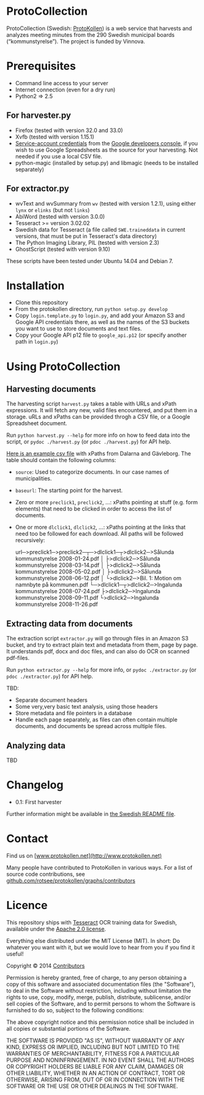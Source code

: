 ProtoCollection
===============

ProtoCollection (Swedish: [ProtoKollen](README.sv.md)) is a web service that harvests and analyzes meeting minutes from the 290 Swedish municipal boards (“kommunstyrelse”). The project is funded by Vinnova.


Prerequisites
=============

 * Command line access to your server
 * Internet connection (even for a dry run)
 * Python2 => 2.5

For harvester.py
----------------
 * Firefox (tested with version 32.0 and 33.0)
 * Xvfb (tested with version 1.15.1)
 * [Service-account credentials](https://developers.google.com/console/help/new/#serviceaccounts) from the [Google developers console](https://console.developers.google.com/), if you wish to use Google Spreadsheets as the source for your harvesting. Not needed if you use a local CSV file.
 * python-magic (installed by setup.py) and libmagic (needs to be installed separately)
 
For extractor.py
----------------
 * wvText and wvSummary from `wv` (tested with version 1.2.1),
   using either `lynx` or `elinks` (but not `links`)
 * AbiWord (tested with version 3.0.0)
 * Tesseract >= version 3.02.02
 * Swedish data for Tesseract (a file called `SWE.traineddata` in current versions, that must be put in Tesseract's data directory)
 * The Python Imaging Library, PIL (tested with version 2.3)
 * GhostScript (tested with version 9.10)

These scripts have been tested under Ubuntu 14.04 and Debian 7.


Installation
============

 * Clone this repository
 * From the protokollen directory, run `python setup.py develop`
 * Copy `login.template.py` to `login.py`, and add your Amazon S3 and Google API credentials there,
   as well as the names of the S3 buckets you want to use to store documents and text files.
 * Copy your Google API p12 file to `google_api.p12` (or specify another path in `login.py`)


Using ProtoCollection
=====================

Harvesting documents
---------------------
The harvesting script `harvest.py` takes a table with URLs and xPath expressions. It will fetch any new, valid files encountered, and put them in a storage. uRLs and xPaths can be provided throgh a CSV file, or a Google Spreadsheet document.

Run `python harvest.py --help` for more info on how to feed data into the script, or `pydoc ./harvest.py` (or `pdoc ./harvest.py`) for API help.

[Here is an example csv file](https://github.com/rotsee/protokollen/blob/master/data/xpath_sample_dalarna_and_gavleborg.csv) with xPaths from Dalarna and Gävleborg. The table should contain the following columns:

 * `source`: Used to categorize documents. In our case names of municipalities.
 * `baseurl`: The starting point for the harvest.
 * Zero or more `preclick1`, `preclick2`, ...: xPaths pointing at stuff (e.g. form elements) that need to be clicked in order to access the list of documents.
 * One or more `dlclick1`, `dlclick2`, ...: xPaths pointing at the links that need too be followed for each download. All paths will be followed recursively:

    url─>preclick1─>preclick2─┬─>dlclick1─┬>dlclick2─>Sålunda kommunstyrelse 2008-01-24.pdf
                              │           ├>dlclick2─>Sålunda kommunstyrelse 2008-03-14.pdf
                              │           ├>dlclick2─>Sålunda kommunstyrelse 2008-05-02.pdf
                              │           ├>dlclick2─>Sålunda kommunstyrelse 2008-06-12.pdf
                              │           └>dlclick2─>Bil. 1: Motion om namnbyte på kommunen.pdf
                              └─>dlclick1─┬>dlclick2─>Ingalunda kommunstyrelse 2008-07-24.pdf
                                          ├>dlclick2─>Ingalunda kommunstyrelse 2008-09-11.pdf
                                          └>dlclick2─>Ingalunda kommunstyrelse 2008-11-26.pdf 

Extracting data from documents
------------------------------
The extraction script `extractor.py` will go through files in an Amazon S3 bucket, and try to extract plain text and metadata from them, page by page. It understands pdf, docx and doc files, and can also do OCR on scanned pdf-files.

Run `python extractor.py --help` for more info, or `pydoc ./extractor.py` (or `pdoc ./extractor.py`) for API help.

TBD:

 * Separate document headers
 * Some very,very basic text analysis, using those headers
 * Store metadata and file pointers in a database
 * Handle each page separately, as files can often contain multiple documents, and documents be spread across multiple files.

Analyzing data
--------------
TBD


Changelog
=========

 * 0.1: First harvester

Further information might be available in [the Swedish README file](README.sv.md).


Contact
=======
Find us on [www.protokollen.net](http://www.protokollen.net)

Many people have contributed to ProtoKollen in various ways. For a list of source code contributions, see [github.com/rotsee/protokollen/graphs/contributors](https://github.com/rotsee/protokollen/graphs/contributors)

Licence
=======
This repository ships with [Tesseract](https://code.google.com/p/tesseract-ocr/) OCR training data for Swedish,
available under the [Apache 2.0 license](http://www.apache.org/licenses/LICENSE-2.0).

Everything else distributed under the MIT License (MIT).
In short: Do whatever you want with it,
but we would love to hear from you if you find it useful!

Copyright © 2014 [Contributors](https://github.com/rotsee/protokollen/graphs/contributors)

Permission is hereby granted, free of charge, to any person obtaining a copy
of this software and associated documentation files (the "Software"), to deal
in the Software without restriction, including without limitation the rights
to use, copy, modify, merge, publish, distribute, sublicense, and/or sell
copies of the Software, and to permit persons to whom the Software is
furnished to do so, subject to the following conditions:

The above copyright notice and this permission notice shall be included in
all copies or substantial portions of the Software.

THE SOFTWARE IS PROVIDED "AS IS", WITHOUT WARRANTY OF ANY KIND, EXPRESS OR
IMPLIED, INCLUDING BUT NOT LIMITED TO THE WARRANTIES OF MERCHANTABILITY,
FITNESS FOR A PARTICULAR PURPOSE AND NONINFRINGEMENT. IN NO EVENT SHALL THE
AUTHORS OR COPYRIGHT HOLDERS BE LIABLE FOR ANY CLAIM, DAMAGES OR OTHER
LIABILITY, WHETHER IN AN ACTION OF CONTRACT, TORT OR OTHERWISE, ARISING FROM,
OUT OF OR IN CONNECTION WITH THE SOFTWARE OR THE USE OR OTHER DEALINGS IN
THE SOFTWARE.
